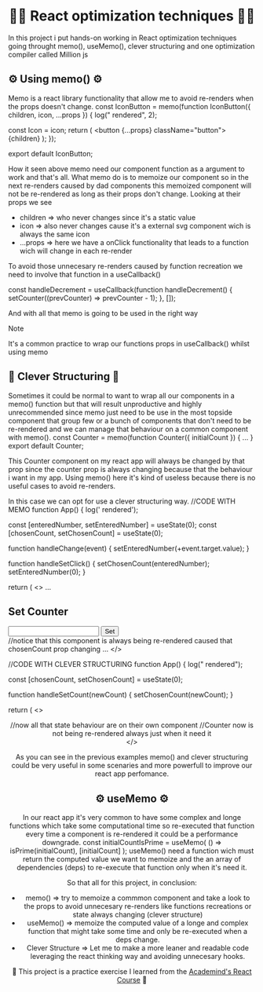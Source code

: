 <h1 align="center">🧙‍♂️ React optimization techniques 🧙‍♂️</h1> 
In this project i put hands-on working in React optimization techniques going throught memo(), useMemo(), clever structuring and one optimization compiler called Million js

## ⚙️ Using memo() ⚙️
Memo is a react library functionality that allow me to avoid re-renders when the props doesn't change.
const IconButton = memo(function IconButton({ children, icon, ...props }) {
  log("<IconButton /> rendered", 2);

  const Icon = icon;
  return (
    <button {...props} className="button">
      <Icon className="button-icon" />
      <span className="button-text">{children}</span>
    </button>
  );
});

export default IconButton;

How it seen above memo need our component function as a argument to work and that's all. 
What memo do is to memoize our component so in the next re-renders caused by dad components this memoized component will not be re-rendered as long as their props don't change.
Looking at their props we see
- children => who never changes since it's a static value
- icon => also never changes cause it's a external svg component wich is always the same icon
- ...props => here we have a onClick functionality that leads to a function wich will change in each re-render

To avoid those unnecesary re-renders caused by function recreation we need to involve that function in a useCallback()

  const handleDecrement = useCallback(function handleDecrement() {
    setCounter((prevCounter) => prevCounter - 1);
  }, []);

And with all that memo is going to be used in the right way

> [!NOTE]
> It's a common practice to wrap our functions props in useCallback() whilst using memo

## 🧩️ Clever Structuring 🧩️
Sometimes it could be normal to want to wrap all our components in a memo() function but that will result unproductive and highly unrecommended since memo just need to be use in the most topside component that group few or a bunch of components that don't need to be re-rendered and we can manage that behaviour on a common component with memo().
const Counter = memo(function Counter({ initialCount }) {
...
}
export default Counter;

This Counter component on my react app will always be changed by that prop since the counter prop is always changing because that the behaviour i want in my app.
Using memo() here it's kind of useless because there is no useful cases to avoid re-renders.

In this case we can opt for use a clever structuring way.
//CODE WITH MEMO
function App() {
  log('<App /> rendered');

  const [enteredNumber, setEnteredNumber] = useState(0);
  const [chosenCount, setChosenCount] = useState(0);

  function handleChange(event) {
    setEnteredNumber(+event.target.value);
  }

  function handleSetClick() {
    setChosenCount(enteredNumber);
    setEnteredNumber(0);
  }

  return (
    <>
      ...
      <section id="configure-counter">
          <h2>Set Counter</h2>
          <input type="number" onChange={handleChange} value={enteredNumber} />
          <button onClick={handleSetClick}>Set</button>
        </section>
        <Counter initialCount={chosenCount} /> //notice that this component is always being re-rendered caused that chosenCount prop changing
      ...
    </>

//CODE WITH CLEVER STRUCTURING
function App() {
  log("<App /> rendered");

  const [chosenCount, setChosenCount] = useState(0);

  function handleSetCount(newCount) {
    setChosenCount(newCount);
  }

  return (
    <>
      <Header />
      <main>
        <ConfigureCounter onSet={handleSetCount} /> //now all that state behaviour are on their own component
        <Counter initialCount={chosenCount} /> //Counter now is not being re-rendered always just when it need it
      </main>
    </>

As you can see in the previous examples memo() and clever structuring could be very useful in some scenaries and more powerfull to improve our react app perfomance.

## ⚙️ useMemo ⚙️ 
In our react app it's very common to have some complex and longe functions which take some computational time so re-executed that function every time a component is re-rendered it could be a performance downgrade.
const initialCountIsPrime = useMemo(
    () => isPrime(initialCount),
    [initialCount]
  );
useMemo() need a function wich must return the computed value we want to memoize and the an array of dependencies (deps) to re-execute that function only when it's need it.

So that all for this project, in conclusion:
- memo() => try to memoize a commmon component and take a look to the props to avoid unnecesary re-renders like functions recreations or state always changing (clever structure)
- useMemo() => memoize the computed value of a longe and complex function that might take some time and only be re-executed when a deps change.
- Clever Structure => Let me to make a more leaner and readable code leveraging the react thinking way and avoiding unnecesary hooks.

<p align="center">🌟 This project is a practice exercise I learned from the <a href='https://www.udemy.com/course/react-the-complete-guide-incl-redux/?couponCode=ST7MT110524'>Academind's React Course</a> 🌟</p>
